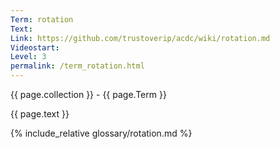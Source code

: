 ```yaml
---
Term: rotation
Text: 
Link: https://github.com/trustoverip/acdc/wiki/rotation.md
Videostart: 
Level: 3
permalink: /term_rotation.html
---
```


{{ page.collection }} - {{ page.Term }}

   {{ page.text }}

{% include_relative glossary/rotation.md %}
